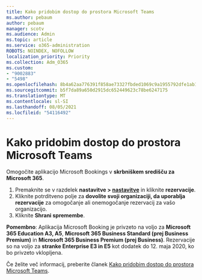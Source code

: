 ```yaml
---
title: Kako pridobim dostop do prostora Microsoft Teams
ms.author: pebaum
author: pebaum
manager: scotv
ms.audience: Admin
ms.topic: article
ms.service: o365-administration
ROBOTS: NOINDEX, NOFOLLOW
localization_priority: Priority
ms.collection: Adm_O365
ms.custom:
- "9002883"
- "5498"
ms.openlocfilehash: 8b4a62aa776391f858ae73327fbded1069c9a1955792dfe1ab1e1f7384d2db3f
ms.sourcegitcommit: b5f7da89a650d2915dc652449623c78be6247175
ms.translationtype: MT
ms.contentlocale: sl-SI
ms.lasthandoff: 08/05/2021
ms.locfileid: "54116492"
---
```

# <a name="get-access-to-microsoft-bookings"></a>Kako pridobim dostop do prostora Microsoft Teams

Omogočite aplikacijo Microsoft Bookings v **skrbniškem središču za Microsoft 365**.

1. Premaknite se v razdelek **nastavitve > [nastavitve](https://admin.microsoft.com/Adminportal/Home?source=applauncher#/Settings/Services)** in kliknite **rezervacije**.
2. Kliknite potrditveno polje za **dovolite svoji organizaciji, da uporablja rezervacije** za omogočanje ali onemogočanje rezervacij za vašo organizacijo.
3. Kliknite **Shrani spremembe**.

**Pomembno**: Aplikacija Microsoft Booking je privzeto na voljo za **Microsoft 365 Education A3, A5**, **Microsoft 365 Business Standard (prej Business Premium)** in **Microsoft 365 Business Premium (prej Business)**. Rezervacije so na voljo za **stranke Enterprise E3 in E5** kot dodatek do 12. maja 2020, ko bo privzeto vklopljena.

Če želite več informacij, preberite članek [Kako pridobim dostop do prostora Microsoft Teams](https://support.microsoft.com/en-us/office/get-access-to-microsoft-bookings-5382dc07-aaa5-45c9-8767-502333b214ce).
